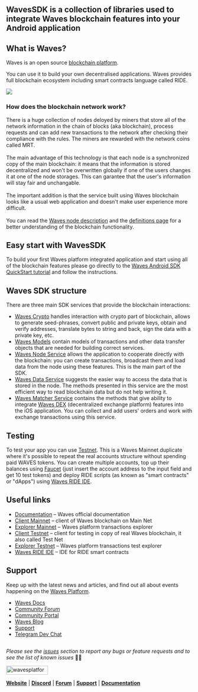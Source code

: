 ## WavesSDK is a collection of libraries used to integrate Waves blockchain features into your Android application

## What is Waves?
Waves is an open source [blockchain platform](https://wavesplatform.com).

You can use it to build your own decentralised applications. Waves provides full blockchain ecosystem including smart contracts language called RIDE. 

<img src="https://s3.eu-central-1.amazonaws.com/it-1639.waves.mobile.pictures/social/v1/bannerSDKAndroid.png" />

### How does the blockchain network work?
There is a huge collection of nodes deloyed by miners that store all of the network information in the chain of blocks (aka blockchain), process requests and can add new transactions to the network after checking their compliance with the rules. The miners are rewarded with the network coins called MRT. <br><br>
The main advantage of this technology is that each node is a synchronized copy of the main blockchain: it means that the information is stored decentralized and won't be overwritten globally if one of the users changes it at one of the node storages. This can garantee that the user's information will stay fair and unchangable. <br><br>
The important addition is that the service built using Waves blockchain looks like a usual web application and doesn't make user experience more difficult. <br><br>
You can read the [Waves node description](https://docs.wavesplatform.com/en/waves-node/what-is-a-full-node.html) and the [definitions page](https://github.com/wavesplatform/WavesSDK-iOS/wiki/Main-Definitions) for a better understanding of the blockchain functionality.

## Easy start with WavesSDK
To build your first Waves platform integrated application and start using all of the blockchain features please go directly to the [Waves Android SDK QuickStart tutorial](https://github.com/wavesplatform/WavesSDK-android/wiki/Getting-started) and follow the instructions. 

## Waves SDK structure
There are three main SDK services that provide the blockchain interactions:
* [Waves Crypto](https://github.com/wavesplatform/WavesSDK-android/wiki/Waves-Crypto) handles interaction with crypto part of blockchain, allows to generate seed-phrases, convert public and private keys, obtain and verify addresses, translate bytes to string and back, sign the data with a private key, etc.
* [Waves Models](https://github.com/wavesplatform/WavesSDK-android/wiki/Waves-Models) contain models of transactions and other data transfer objects that are needed for building correct services.
* [Waves Node Service](https://github.com/wavesplatform/WavesSDK-android/wiki/Node-Service) allows the application to cooperate directly with the blockchain: you can create transactions, broadcast them and load data from the node using these features. This is the main part of the SDK.
* [Waves Data Service](https://github.com/wavesplatform/WavesSDK-android/wiki/Data-Service) suggests the easier way to access the data that is stored in the node. The methods presented in this service are the most efficient way to read blockchain data but do not help writing it. 
* [Waves Matcher Service](https://github.com/wavesplatform/WavesSDK-android/wiki/Matcher-Service) contains the methods that give ability to integrate [Waves DEX](https://dex.wavesplatform.com) (decentralized exchange platform) features into the iOS application. You can collect and add users' orders and work with exchange transactions using this service.

## Testing
To test your app you can use [Testnet](https://testnet.wavesplatform.com). This is a Waves Mainnet duplicate where it's possible to repeat the real accounts structure without spending paid WAVES tokens. You can create multiple accounts, top up their balances using [Faucet](https://wavesexplorer.com/testnet/faucet) (just insert the account address to the input field and get 10 test tokens) and deploy RIDE scripts (as known as "smart contracts" or "dApps") using [Waves RIDE IDE](https://ide.wavesplatform.com/). 

## Useful links
* [Documentation](https://docs.wavesplatform.com/en/) – Waves official documentation
* [Client Mainnet](https://client.wavesplatform.com) – client of Waves blockchain on Main Net
* [Explorer Mainnet](https://wavesexplorer.com) – Waves platform transactions explorer
* [Client Testnet](https://testnet.wavesplatform.com) – client for testing in copy of real Waves blockchain, it also called Test Net
* [Explorer Testnet](https://wavesexplorer.com/testnet) – Waves platform transactions test explorer
* [Waves RIDE IDE](https://ide.wavesplatform.com/) – IDE for RIDE smart contracts

## Support
Keep up with the latest news and articles, and find out all about events happening on the [Waves Platform](https://wavesplatform.com/).

* [Waves Docs](https://docs.wavesplatform.com/)
* [Community Forum](https://forum.wavesplatform.com/)
* [Community Portal](https://wavescommunity.com/)
* [Waves Blog](https://blog.wavesplatform.com/)
* [Support](https://support.wavesplatform.com/)
* [Telegram Dev Chat](https://t.me/waves_ride_dapps_dev)


##

_Please see the [issues](https://github.com/wavesplatform/WavesSDK-android/issues) section to report any bugs or feature requests and to see the list of known issues_ 🤝😎

<a href="https://wavesplatform.com/" target="_blank"><img src="https://cdn.worldvectorlogo.com/logos/waves-6.svg"
alt="wavesplatform" width="113" height="24" border="0" /></a>

[**Website**](https://wavesplatform.com/) | [**Discord**](https://discord.gg/cnFmDyA) | [**Forum**](https://forum.wavesplatform.com/) | [**Support**](https://support.wavesplatform.com/) | [**Documentation**](https://docs.wavesplatform.com)

